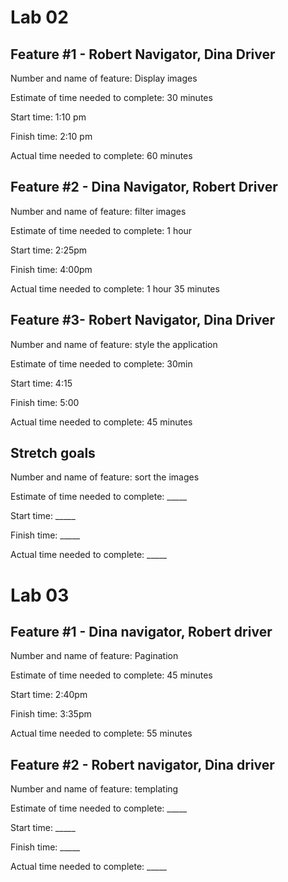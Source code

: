 # Lab 02

## Feature #1 - Robert Navigator, Dina Driver
Number and name of feature: Display images

Estimate of time needed to complete: 30 minutes

Start time: 1:10 pm

Finish time: 2:10 pm

Actual time needed to complete: 60 minutes

## Feature #2 - Dina Navigator, Robert Driver
Number and name of feature: filter images

Estimate of time needed to complete: 1 hour

Start time: 2:25pm

Finish time: 4:00pm

Actual time needed to complete: 1 hour 35 minutes

## Feature #3- Robert Navigator, Dina Driver
Number and name of feature: style the application

Estimate of time needed to complete: 30min

Start time: 4:15

Finish time: 5:00

Actual time needed to complete: 45 minutes

## Stretch goals
Number and name of feature: sort the images

Estimate of time needed to complete: _____

Start time: _____

Finish time: _____

Actual time needed to complete: _____


# Lab 03

## Feature #1 - Dina navigator, Robert driver
Number and name of feature: Pagination

Estimate of time needed to complete: 45 minutes

Start time: 2:40pm

Finish time: 3:35pm

Actual time needed to complete: 55 minutes

## Feature #2 - Robert navigator, Dina driver
Number and name of feature: templating

Estimate of time needed to complete: _____

Start time: _____

Finish time: _____

Actual time needed to complete: _____